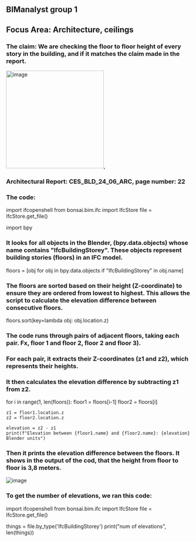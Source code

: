 ## BIManalyst group 1
## Focus Area: Architecture, ceilings
### The claim: We are checking the floor to floor height of every story in the building, and if it matches the claim made in the report. 
<img width="266" alt="image" src="https://github.com/user-attachments/assets/79eda680-0ed1-4983-8389-48f31095e5bf">, 
### Architectural Report: CES_BLD_24_06_ARC, page number: 22
### The code:
import ifcopenshell
from bonsai.bim.ifc import IfcStore
file = IfcStore.get_file()

import bpy

### It looks for all objects in the Blender, (bpy.data.objects) whose name contains "IfcBuildingStorey". These objects represent building stories (floors) in an IFC model.

floors = [obj for obj in bpy.data.objects if "IfcBuildingStorey" in obj.name]

### The floors are sorted based on their height (Z-coordinate) to ensure they are ordered from lowest to highest. This allows the script to calculate the elevation difference between consecutive floors.
floors.sort(key=lambda obj: obj.location.z)

### The code runs through pairs of adjacent floors, taking each pair. Fx, floor 1 and floor 2, floor 2 and floor 3).
### For each pair, it extracts their Z-coordinates (z1 and z2), which represents their heights.
### It then calculates the elevation difference by subtracting z1 from z2.

for i in range(1, len(floors)):
    floor1 = floors[i-1]
    floor2 = floors[i]
    
    z1 = floor1.location.z
    z2 = floor2.location.z
    
    elevation = z2 - z1
    print(f"Elevation between {floor1.name} and {floor2.name}: {elevation} Blender units")

### Then it prints the elevation difference between the floors. It shows in the output of the cod, that the height from floor to floor is 3,8 meters.


![image](https://github.com/user-attachments/assets/c1ec1831-ded5-42cb-ad2d-79cbc28c81d4)

### To get the number of elevations, we ran this code: 

import ifcopenshell
from bonsai.bim.ifc import IfcStore
file = IfcStore.get_file()

things = file.by_type('IfcBuildingStorey')
print("num of elevations", len(things))

